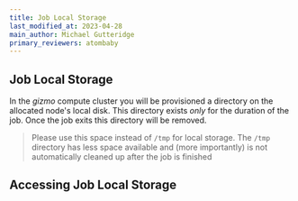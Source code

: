 ```yaml
---
title: Job Local Storage
last_modified_at: 2023-04-28
main_author: Michael Gutteridge
primary_reviewers: atombaby
---
```


## Job Local Storage

In the _gizmo_ compute cluster you will be provisioned a directory on the allocated node's local disk.  This directory exists _only_ for the duration of the job.  Once the job exits this directory will be removed.

> Please use this space instead of `/tmp` for local storage.  The `/tmp` directory has less space available and (more importantly) is not automatically cleaned up after the job is finished

## Accessing Job Local Storage


